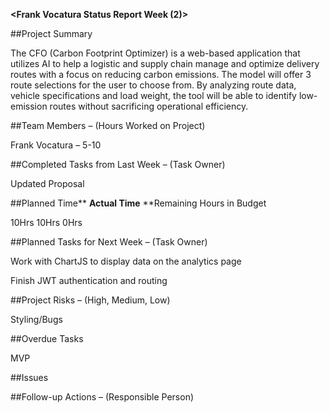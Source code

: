 **<Frank Vocatura Status Report Week (2)&gt;**

##Project Summary

The CFO (Carbon Footprint Optimizer) is a web-based application that utilizes AI to help a logistic and supply chain manage and optimize delivery routes with a focus on reducing carbon emissions. The model will offer 3 route selections for the user to choose from. By analyzing route data, vehicle specifications and load weight, the tool will be able to identify low-emission routes without sacrificing operational efficiency.

##Team Members – (Hours Worked on Project)

Frank Vocatura – 5-10

##Completed Tasks from Last Week – (Task Owner)

Updated Proposal

##Planned Time** **Actual Time** **Remaining Hours in Budget

10Hrs 10Hrs 0Hrs

##Planned Tasks for Next Week – (Task Owner)

Work with ChartJS to display data on the analytics page

Finish JWT authentication and routing

##Project Risks – (High, Medium, Low)

Styling/Bugs

##Overdue Tasks

MVP

##Issues

##Follow-up Actions – (Responsible Person)